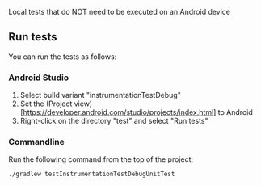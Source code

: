Local tests that do NOT need to be executed on an Android device

## Run tests

You can run the tests as follows:

### Android Studio

1. Select build variant "instrumentationTestDebug"
2. Set the (Project view)[https://developer.android.com/studio/projects/index.html] to Android 
3. Right-click on the directory "test" and select "Run tests"

### Commandline

Run the following command from the top of the project:

    ./gradlew testInstrumentationTestDebugUnitTest